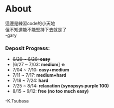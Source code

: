 # About  

這邊是練習code的小天地  
但不知道能不能堅持下去就是了  
 -gary  
 
### Deposit Progress:
* ~~6/20 ~ 6/26: **easy**~~
* [6/27 ~ 7/03: **medium**] **&lArr;**
* 7/04 ~ 7/10: **easy+medium**
* 7/11 ~ 7/17: **medium+hard**
* 7/18 ~ 7/24: **hard**
* 7/25 ~ 8/14: **relaxation (synopsys purple 100)**
* 8/15 ~ 9/12: **free (no too much easy)**

-K.Tsubasa
